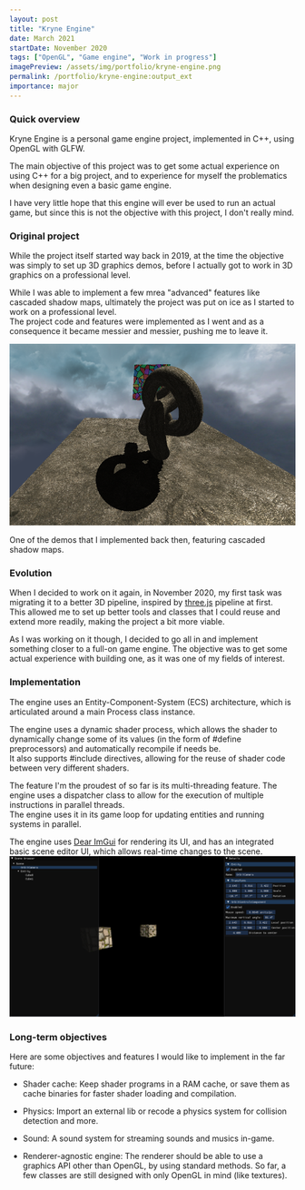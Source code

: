 ```yaml
---
layout: post
title: "Kryne Engine"
date: March 2021
startDate: November 2020
tags: ["OpenGL", "Game engine", "Work in progress"]
imagePreview: /assets/img/portfolio/kryne-engine.png
permalink: /portfolio/kryne-engine:output_ext
importance: major
---
```


### Quick overview

Kryne Engine is a personal game engine project, implemented in C++, using OpenGL with GLFW.

The main objective of this project was to get some actual experience on using C++ for a big project, 
and to experience for myself the problematics when designing even a basic game engine.

I have very little hope that this engine will ever be used to run an actual game, but since this is not 
the objective with this project, I don't really mind. 


### Original project

While the project itself started way back in 2019, at the time the objective was simply to set up 3D 
graphics demos, before I actually got to work in 3D graphics on a professional level.

While I was able to implement a few mrea "advanced" features like cascaded shadow maps, ultimately the
project was put on ice as I started to work on a professional level. <br>
The project code and features were implemented as I went and as a consequence it became messier and 
messier, pushing me to leave it.

![Cascaded shadow maps demo](/assets/img/portfolio/kryne-engine/csm.png)
<p class="font-italic text-center">
  One of the demos that I implemented back then, featuring cascaded shadow maps.
</p>


### Evolution

When I decided to work on it again, in November 2020, my first task was migrating it to a better 3D
pipeline, inspired by [three.js](https://threejs.org) pipeline at first. <br>
This allowed me to set up better tools and classes that I could reuse and extend more readily, making
the project a bit more viable.

As I was working on it though, I decided to go all in and implement something closer to a full-on 
game engine. The objective was to get some actual experience with building one, as it was one of my
fields of interest.


### Implementation

The engine uses an Entity-Component-System (ECS) architecture, which is articulated around a main 
Process class instance.

The engine uses a dynamic shader process, which allows the shader to dynamically change some of its 
values (in the form of #define preprocessors) and automatically recompile if needs be. <br>
It also supports #include directives, allowing for the reuse of shader code between very different 
shaders.

The feature I'm the proudest of so far is its multi-threading feature. The engine uses a dispatcher
class to allow for the execution of multiple instructions in parallel threads. <br>
The engine uses it in its game loop for updating entities and running systems in parallel.

The engine uses [Dear ImGui](https://github.com/ocornut/imgui) for rendering its UI, and has an 
integrated basic scene editor UI, which allows real-time changes to the scene.
![Kryne Engine screenshot](/assets/img/portfolio/kryne-engine.png)


### Long-term objectives

Here are some objectives and features I would like to implement in the far future:

- Shader cache: Keep shader programs in a RAM cache, or save them as cache binaries for faster 
  shader loading and compilation.
  
- Physics: Import an external lib or recode a physics system for collision detection and more.

- Sound: A sound system for streaming sounds and musics in-game. 
  
- Renderer-agnostic engine: The renderer should be able to use a graphics API other than OpenGL, by 
  using standard methods. So far, a few classes are still designed with only OpenGL in mind (like 
  textures). 
